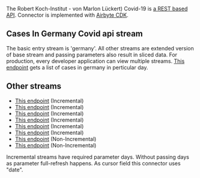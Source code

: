 The Robert Koch-Institut - von Marlon Lückert) Covid-19 is [a REST based API](https://api.corona-zahlen.org/). 
Connector is implemented with [Airbyte CDK](https://docs.airbyte.io/connector-development/cdk-python).

## Cases In Germany Covid api stream
The basic entry stream is 'germany'. All other streams are extended version of base stream and passing parameters also result in sliced data.
For production, every developer application can view multiple streams. 
[This endpoint](https://api.corona-zahlen.org/germany/germany/history/cases/:days) gets a list of cases in germany in perticular day.

## Other streams
* [This endpoint](https://api.corona-zahlen.org/germany/germany/history/cases/1) \(Incremental\)
* [This endpoint](https://api.corona-zahlen.org/germany/germany/history/incidence/1) \(Incremental\)
* [This endpoint](https://api.corona-zahlen.org/germany/germany/history/deaths/1) \(Incremental\)
* [This endpoint](https://api.corona-zahlen.org/germany/germany/history/recovered/1) \(Incremental\)
* [This endpoint](https://api.corona-zahlen.org/germany/germany/history/frozen-incidence/1) \(Incremental\)
* [This endpoint](https://api.corona-zahlen.org/germany/germany/history/hospitalization/1) \(Incremental\)
* [This endpoint](https://api.corona-zahlen.org/germany) \(Non-Incremental\)
* [This endpoint](https://api.corona-zahlen.org/germany/age-groups) \(Non-Incremental\)



Incremental streams have required parameter days. Without passing days as parameter full-refresh happens.
As cursor field this connector uses "date". 